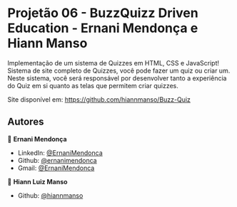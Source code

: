 # Projetão 06 - BuzzQuizz Driven Education - Ernani Mendonça e Hiann Manso

Implementação de um sistema de Quizzes em HTML, CSS e JavaScript!
Sistema de site completo de Quizzes, você pode fazer um quiz ou criar um.
Neste sistema, você será responsável por desenvolver tanto a experiência do Quiz em si quanto as telas que permitem criar quizzes.


Site disponível em: https://github.com/hiannmanso/Buzz-Quiz

## Autores

👤 **Ernani Mendonça**

- LinkedIn: [@ErnaniMendonca](https://www.linkedin.com/in/ernani-mendon%C3%A7a-1032aa11a/)
- Github: [@ernanimendonca](https://github.com/ernanimendonca)
- Gmail: [@ErnaniMendonca](ernanimendoncacefet@gmail.com)

👤 **Hiann Luiz Manso**

- Github: [@hiannmanso](https://github.com/hiannmanso)
